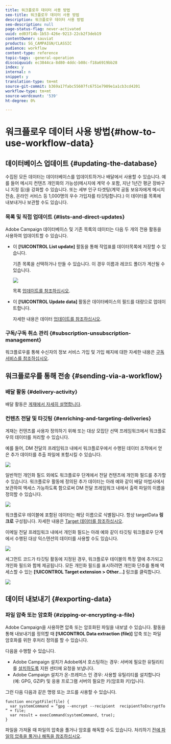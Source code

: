 ```yaml
---
title: 워크플로우 데이터 사용 방법
seo-title: 워크플로우 데이터 사용 방법
description: 워크플로우 데이터 사용 방법
seo-description: null
page-status-flag: never-activated
uuid: ed03f14b-1b53-426e-9213-22cb2f3deb19
contentOwner: sauviat
products: SG_CAMPAIGN/CLASSIC
audience: workflow
content-type: reference
topic-tags: -general-operation
discoiquuid: ec3844ca-8d80-4ddc-b08c-f18a6919bb28
index: y
internal: n
snippet: y
translation-type: tm+mt
source-git-commit: b369a17fabc55607fc6751e7909e1a1cb3cd4201
workflow-type: tm+mt
source-wordcount: '539'
ht-degree: 0%

---
```



# 워크플로우 데이터 사용 방법{#how-to-use-workflow-data}

## 데이터베이스 업데이트 {#updating-the-database}

수집된 모든 데이터는 데이터베이스를 업데이트하거나 배달에서 사용할 수 있습니다. 예를 들어 메시지 컨텐츠 개인화의 가능성(메시지에 계약 수 포함, 지난 1년간 평균 장바구니 지정 등)을 강화할 수 있습니다. 또는 세부 인구 타겟팅(계약 공동 보유자에게 메시지 전송, 온라인 서비스 등 1,000명의 우수 가입자를 타깃팅합니다.) 이 데이터를 목록에 내보내거나 보관할 수도 있습니다.

### 목록 및 직접 업데이트 {#lists-and-direct-updates}

Adobe Campaign 데이터베이스 및 기존 목록의 데이터는 다음 두 개의 전용 활동을 사용하여 업데이트할 수 있습니다.

* 이 **[!UICONTROL List update]** 활동을 통해 작업표를 데이터목록에 저장할 수 있습니다.

   기존 목록을 선택하거나 만들 수 있습니다. 이 경우 이름과 레코드 폴더가 계산될 수 있습니다.

   ![](assets/s_user_create_list.png)

   목록 [업데이트를 참조하십시오](../../workflow/using/list-update.md).

* 이 **[!UICONTROL Update data]** 활동은 데이터베이스의 필드를 대량으로 업데이트합니다.

   자세한 내용은 데이터 [업데이트를 참조하십시오](../../workflow/using/update-data.md).

### 구독/구독 취소 관리 {#subscription-unsubscription-management}

워크플로우를 통해 수신자의 정보 서비스 가입 및 가입 해지에 대한 자세한 내용은 [구독 서비스를 참조하십시오](../../workflow/using/subscription-services.md).

## 워크플로우를 통해 전송 {#sending-via-a-workflow}

### 배달 활동 {#delivery-activity}

배달 활동은 [게재에서 자세히 설명합니다](../../workflow/using/delivery.md).

### 컨텐츠 전달 및 타깃팅 {#enriching-and-targeting-deliveries}

게재는 컨텐츠를 사용자 정의하기 위해 또는 대상 모집단 선택 프레임워크에서 워크플로우의 데이터를 처리할 수 있습니다.

예를 들어, DM 전달의 프레임워크 내에서 워크플로우에서 수행된 데이터 조작에서 얻은 추가 데이터를 추출 파일에 포함시킬 수 있습니다.

![](assets/s_advuser_add_data_postal_mail.png)

일반적인 개인화 필드 외에도 워크플로우 단계에서 전달 컨텐츠에 개인화 필드를 추가할 수 있습니다. 워크플로우 활동에 정의된 추가 데이터는 아래 예와 같이 배달 마법사에서 보관하여 액세스 가능하도록 함으로써 DM 전달 프레임워크 내에서 출력 파일의 이름을 정의할 수 있습니다.

![](assets/s_advuser_using_additional_data.png)

워크플로우 테이블에 포함된 데이터는 해당 이름으로 식별됩니다. 항상 targetData **링크로** 구성됩니다. 자세한 내용은 [Target 데이터를 참조하십시오](../../workflow/using/data-life-cycle.md#target-data).

이메일 전달 프레임워크 내에서 개인화 필드는 아래 예와 같이 타깃팅 워크플로우 단계에서 수행된 대상 익스텐션의 데이터를 사용할 수도 있습니다.

![](assets/s_advuser_add_data_email.png)

세그먼트 코드가 타깃팅 활동에 지정된 경우, 워크플로우 테이블의 특정 열에 추가되고 개인화 필드와 함께 제공됩니다. 모든 개인화 필드를 표시하려면 개인화 단추를 통해 액세스할 수 있는 **[!UICONTROL Target extension > Other...]** 링크를 클릭합니다.

![](assets/s_advuser_segment_code_select.png)

## 데이터 내보내기 {#exporting-data}

### 파일 압축 또는 암호화 {#zipping-or-encrypting-a-file}

Adobe Campaign을 사용하면 압축 또는 암호화된 파일을 내보낼 수 있습니다. 활동을 통해 내보내기를 정의할 때 **[!UICONTROL Data extraction (file)]** 압축 또는 파일 암호화를 위한 후처리 정의를 할 수 있습니다.

다음을 수행할 수 있습니다.

* Adobe Campaign 설치가 Adobe에서 호스팅하는 경우: 서버에 필요한 유틸리티를 [설치하도록](https://support.neolane.net) 지원 센터에 요청을 보냅니다.
* Adobe Campaign 설치가 온-프레미스 인 경우: 사용할 유틸리티를 설치합니다(예: GPG, GZIP) 및 응용 프로그램 서버의 필요한 키(암호화 키)입니다.

그런 다음 다음과 같은 명령 또는 코드를 사용할 수 있습니다.

```
function encryptFile(file) {  
  var systemCommand = “gpg --encrypt --recipient  recipientToEncryptTo ” + file;  
  var result = execCommand(systemCommand, true); 
}
```

파일을 가져올 때 파일의 압축을 풀거나 암호를 해독할 수도 있습니다. 처리하기 [전에 파일의 압축을 풀거나 해독을 참조하십시오](../../workflow/using/importing-data.md#unzipping-or-decrypting-a-file-before-processing).
